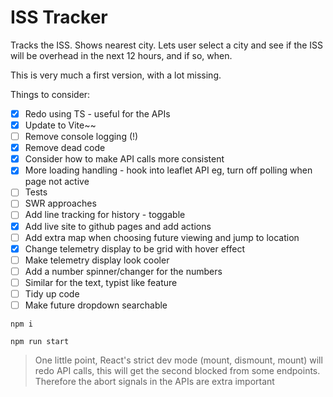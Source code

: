 # ISS Tracker

Tracks the ISS. Shows nearest city. Lets user select a city and see if the ISS will be overhead in the next 12 hours, and if so, when.

This is very much a first version, with a lot missing.

Things to consider:

- [x] Redo using TS - useful for the APIs
- [x] Update to Vite~~
- [ ] Remove console logging (!)
- [x] Remove dead code
- [x] Consider how to make API calls more consistent
- [x] More loading handling - hook into leaflet API eg, turn off polling when page not active
- [ ] Tests
- [ ] SWR approaches
- [ ] Add line tracking for history - toggable
- [x] Add live site to github pages and add actions
- [ ] Add extra map when choosing future viewing and jump to location
- [x] Change telemetry display to be grid with hover effect
- [ ] Make telemetry display look cooler
- [ ] Add a number spinner/changer for the numbers
- [ ] Similar for the text, typist like feature
- [ ] Tidy up code
- [ ] Make future dropdown searchable

`npm i`

`npm run start`

> One little point, React's strict dev mode (mount, dismount, mount) will redo API calls, this will get the second blocked from some endpoints. Therefore the abort signals in the APIs are extra important